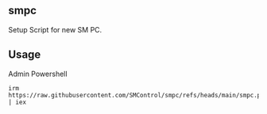 ## smpc

Setup Script for new SM PC.

## Usage
Admin Powershell
```
irm https://raw.githubusercontent.com/SMControl/smpc/refs/heads/main/smpc.ps1 | iex
```
